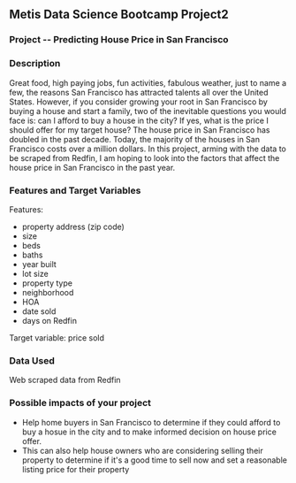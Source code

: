 ## Metis Data Science Bootcamp Project2
### Project -- Predicting House Price in San Francisco

### Description
 Great food, high paying jobs, fun activities, fabulous weather, just to name a few, the reasons San Francisco has attracted talents all over the United States. However, if you consider growing your root in San Francisco by buying a house and start a family, two of the inevitable questions you would face is: can I afford to buy a house in the city? If yes, what is the price I should offer for my target house? The house price in San Francisco has doubled in the past decade. Today, the majority of the houses in San Francisco costs over a million dollars. In this project, arming with the data to be scraped from Redfin, I am hoping to look into the factors that affect the house price in San Francisco in the past year.  

### Features and Target Variables
Features:
- property address (zip code)
- size
- beds
- baths
- year built
- lot size
- property type
- neighborhood
- HOA
- date sold
- days on Redfin

Target variable: price sold

### Data Used
Web scraped data from Redfin

### Possible impacts of your project
- Help home buyers in San Francisco to determine if they could afford to buy a hosue in the city and to make informed decision on house price offer. 
- This can also help house owners who are considering selling their property to determine if it's a good time to sell now and set a reasonable listing price for their property

